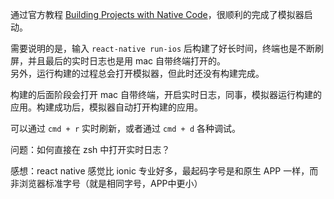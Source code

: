 通过官方教程 [Building Projects with Native Code](https://facebook.github.io/react-native/docs/getting-started.html)，很顺利的完成了模拟器启动。   

需要说明的是，输入 `react-native run-ios` 后构建了好长时间，终端也是不断刷屏，并且最后的实时日志也是用 mac 自带终端打开的。  
另外，运行构建的过程总会打开模拟器，但此时还没有构建完成。   

构建的后面阶段会打开 mac 自带终端，开启实时日志，同事，模拟器运行构建的应用。构建成功后，模拟器自动打开构建的应用。   

可以通过 `cmd + r` 实时刷新，或者通过 `cmd + d` 各种调试。  

问题：如何直接在 zsh 中打开实时日志？

感想：react native 感觉比 ionic 专业好多，最起码字号是和原生 APP 一样，而非浏览器标准字号（就是相同字号，APP中更小）  